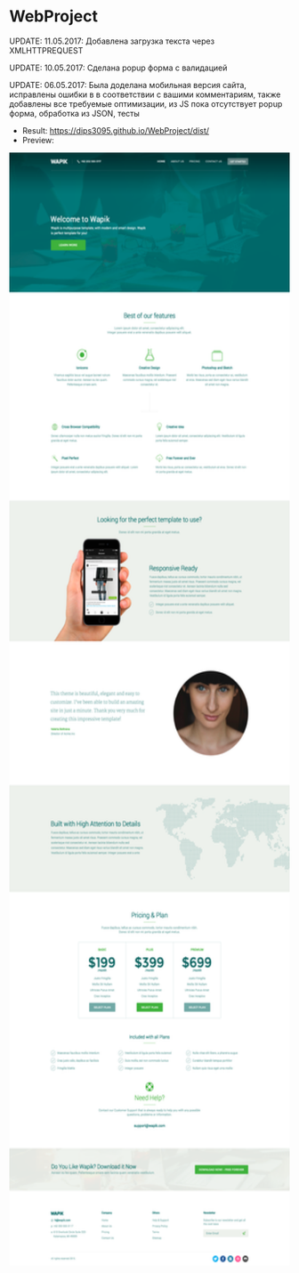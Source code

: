 # WebProject
UPDATE: 11.05.2017: 
Добавлена загрузка текста через XMLHTTPREQUEST

UPDATE: 10.05.2017: 
Сделана popup форма с валидацией

UPDATE: 06.05.2017: 
Была доделана мобильная версия сайта, исправлены ошибки в в соответствии с вашими комментариям, также добавлены все требуемые оптимизации, из JS пока отсутствует popup форма, обработка из JSON, тесты

  * Result: https://dips3095.github.io/WebProject/dist/
  * Preview: 
<img src="https://github.com/dips3095/WebProject/blob/master/Home.png" height="2000">

